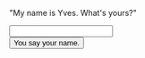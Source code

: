 "My name is Yves. What's yours?"

<form action="" target="/about-you">
    <div class="centered">
        <input id="name">
        <br />
        <button type="submit">You say your name.</button>
    </div>
</form>
